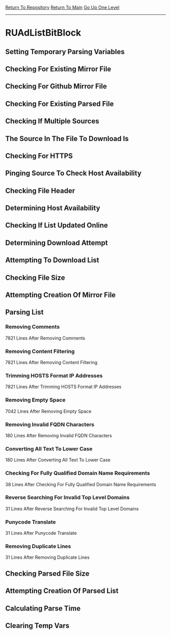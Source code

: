 [Return To Repository](https://github.com/bast69/piholeparser/)
[Return To Main](https://github.com/bast69/piholeparser/blob/master/RecentRunLogs/Mainlog.md)
[Go Up One Level](https://github.com/bast69/piholeparser/blob/master/RecentRunLogs/TopLevelScripts/30-Processing-External-Blacklists.md)
____________________________________
# RUAdListBitBlock
## Setting Temporary Parsing Variables
## Checking For Existing Mirror File
## Checking For Github Mirror File
## Checking For Existing Parsed File
## Checking If Multiple Sources
## The Source In The File To Download Is
## Checking For HTTPS
## Pinging Source To Check Host Availability
## Checking File Header
## Determining Host Availability
## Checking If List Updated Online
## Determining Download Attempt
## Attempting To Download List
## Checking File Size
## Attempting Creation Of Mirror File
## Parsing List
### Removing Comments
7821 Lines After Removing Comments
### Removing Content Filtering
7821 Lines After Removing Content Filtering
### Trimming HOSTS Format IP Addresses
7821 Lines After Trimming HOSTS Format IP Addresses
### Removing Empty Space
7042 Lines After Removing Empty Space
### Removing Invalid FQDN Characters
180 Lines After Removing Invalid FQDN Characters
### Converting All Text To Lower Case
180 Lines After Converting All Text To Lower Case
### Checking For Fully Qualified Domain Name Requirements
38 Lines After Checking For Fully Qualified Domain Name Requirements
### Reverse Searching For Invalid Top Level Domains
31 Lines After Reverse Searching For Invalid Top Level Domains
### Punycode Translate
31 Lines After Punycode Translate
### Removing Duplicate Lines
31 Lines After Removing Duplicate Lines
## Checking Parsed File Size
## Attempting Creation Of Parsed List
## Calculating Parse Time
## Clearing Temp Vars
